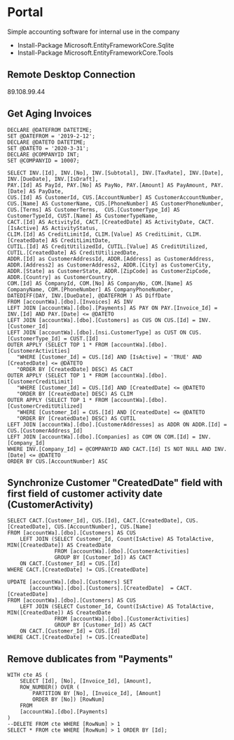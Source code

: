 # Portal
Simple accounting software for internal use in the company

- Install-Package Microsoft.EntityFrameworkCore.Sqlite
- Install-Package Microsoft.EntityFrameworkCore.Tools

## Remote Desktop Connection
89.108.99.44

## Get Aging Invoices
	DECLARE @DATEFROM DATETIME;
	SET @DATEFROM = '2019-2-12';
	DECLARE @DATETO DATETIME;
	SET @DATETO = '2020-3-31';
	DECLARE @COMPANYID INT;
	SET @COMPANYID = 10007;

	SELECT INV.[Id], INV.[No], INV.[Subtotal], INV.[TaxRate], INV.[Date], INV.[DueDate], INV.[IsDraft], 
	PAY.[Id] AS PayId, PAY.[No] AS PayNo, PAY.[Amount] AS PayAmount, PAY.[Date] AS PayDate, 
	CUS.[Id] AS CustomerId, CUS.[AccountNumber] AS CustomerAccountNumber, CUS.[Name] AS CustomerName, CUS.[PhoneNumber] AS CustomerPhoneNumber, CUS.[Terms] AS CustomerTerms,  CUS.[CustomerType_Id] AS CustomerTypeId, CUST.[Name] AS CustomerTypeName,  
	CACT.[Id] AS ActivityId, CACT.[CreatedDate] AS ActivityDate, CACT.[IsActive] AS ActivityStatus, 
	CLIM.[Id] AS CreditLimitId, CLIM.[Value] AS CreditLimit, CLIM.[CreatedDate] AS CreditLimitDate, 
	CUTIL.[Id] AS CreditUtilizedId, CUTIL.[Value] AS CreditUtilized, CUTIL.[CreatedDate] AS CreditUtilizedDate, 
	ADDR.[Id] as CustomerAddressId, ADDR.[Address] as CustomerAddress, ADDR.[Address2] as CustomerAddress2, ADDR.[City] as CustomerCity, ADDR.[State] as CustomerState, ADDR.[ZipCode] as CustomerZipCode, ADDR.[Country] as CustomerCountry, 
	COM.[Id] AS CompanyId, COM.[No] AS CompanyNo, COM.[Name] AS CompanyName, COM.[PhoneNumber] AS CompanyPhoneNumber, 
	DATEDIFF(DAY, INV.[DueDate], @DATEFROM ) AS DiffDate  
	FROM [accountWa].[dbo].[Invoices] AS INV  
	LEFT JOIN [accountWa].[dbo].[Payments] AS PAY ON PAY.[Invoice_Id] = INV.[Id] AND PAY.[Date] <= @DATETO 
	LEFT JOIN [accountWa].[dbo].[Customers] as CUS ON CUS.[Id] = INV.[Customer_Id]  
	LEFT JOIN [accountWa].[dbo].[nsi.CustomerType] as CUST ON CUS.[CustomerType_Id] = CUST.[Id]  
	OUTER APPLY (SELECT TOP 1 * FROM [accountWa].[dbo].[CustomerActivities]  
	   "WHERE [Customer_Id] = CUS.[Id] AND [IsActive] = 'TRUE' AND [CreatedDate] <= @DATETO 
	   "ORDER BY [CreatedDate] DESC) AS CACT 
	OUTER APPLY (SELECT TOP 1 * FROM [accountWa].[dbo].[CustomerCreditLimit] 
	   "WHERE [Customer_Id] = CUS.[Id] AND [CreatedDate] <= @DATETO 
	   "ORDER BY [CreatedDate] DESC) AS CLIM 
	OUTER APPLY (SELECT TOP 1 * FROM [accountWa].[dbo].[CustomerCreditUtilized] 
	   "WHERE [Customer_Id] = CUS.[Id] AND [CreatedDate] <= @DATETO 
	   "ORDER BY [CreatedDate] DESC) AS CUTIL 
	LEFT JOIN [accountWa].[dbo].[CustomerAddresses] as ADDR ON ADDR.[Id] = CUS.[CustomerAddress_Id]  
	LEFT JOIN [accountWa].[dbo].[Companies] as COM ON COM.[Id] = INV.[Company_Id]  
	WHERE INV.[Company_Id] = @COMPANYID AND CACT.[Id] IS NOT NULL AND INV.[Date] <= @DATETO 
	ORDER BY CUS.[AccountNumber] ASC

## Synchronize Customer "CreatedDate" field with first field of customer activity date (CustomerActivity)
	SELECT CACT.[Customer_Id], CUS.[Id], CACT.[CreatedDate], CUS.[CreatedDate], CUS.[AccountNumber], CUS.[Name]
	FROM [accountWa].[dbo].[Customers] AS CUS 
		LEFT JOIN (SELECT Customer_Id, Count(IsActive) AS TotalActive, MIN([CreatedDate]) AS CreatedDate 
				   FROM [accountWa].[dbo].[CustomerActivities]
				   GROUP BY [Customer_Id]) AS CACT 
		ON CACT.[Customer_Id] = CUS.[Id]
	WHERE CACT.[CreatedDate] != CUS.[CreatedDate]

	UPDATE [accountWa].[dbo].[Customers] SET 
		   [accountWa].[dbo].[Customers].[CreatedDate]  = CACT.[CreatedDate]
	FROM [accountWa].[dbo].[Customers] AS CUS 
		LEFT JOIN (SELECT Customer_Id, Count(IsActive) AS TotalActive, MIN([CreatedDate]) AS CreatedDate 
				   FROM [accountWa].[dbo].[CustomerActivities]
				   GROUP BY [Customer_Id]) AS CACT 
		ON CACT.[Customer_Id] = CUS.[Id]
	WHERE CACT.[CreatedDate] != CUS.[CreatedDate]
	
## Remove dublicates from "Payments"
	WITH cte AS (
	    SELECT [Id], [No], [Invoice_Id], [Amount],
		ROW_NUMBER() OVER (
		    PARTITION BY [No], [Invoice_Id], [Amount]
		    ORDER BY [No]) [RowNum]
	    FROM 
		[accountWa].[dbo].[Payments]
	) 
	--DELETE FROM cte WHERE [RowNum] > 1
	SELECT * FROM cte WHERE [RowNum] > 1 ORDER BY [Id];
